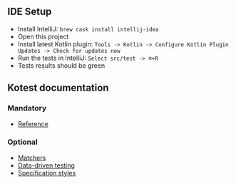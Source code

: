 ## IDE Setup

- Install IntelliJ: `brew cask install intellij-idea`
- Open this project
- Install latest Kotlin plugin: `Tools -> Kotlin -> Configure Kotlin Plugin Updates -> Check for updates now`
- Run the tests in IntelliJ: `Select src/test -> ⌘+R`
- Tests results should be green

## Kotest documentation

### Mandatory

- [Reference](https://github.com/kotest/kotest/blob/master/doc/reference.md)

### Optional

- [Matchers](https://github.com/kotest/kotest/blob/master/doc/matchers.md)
- [Data-driven testing](https://github.com/kotest/kotest/blob/master/doc/data_driven_testing.md)
- [Specification styles](https://github.com/kotest/kotest/blob/master/doc/styles.md)
